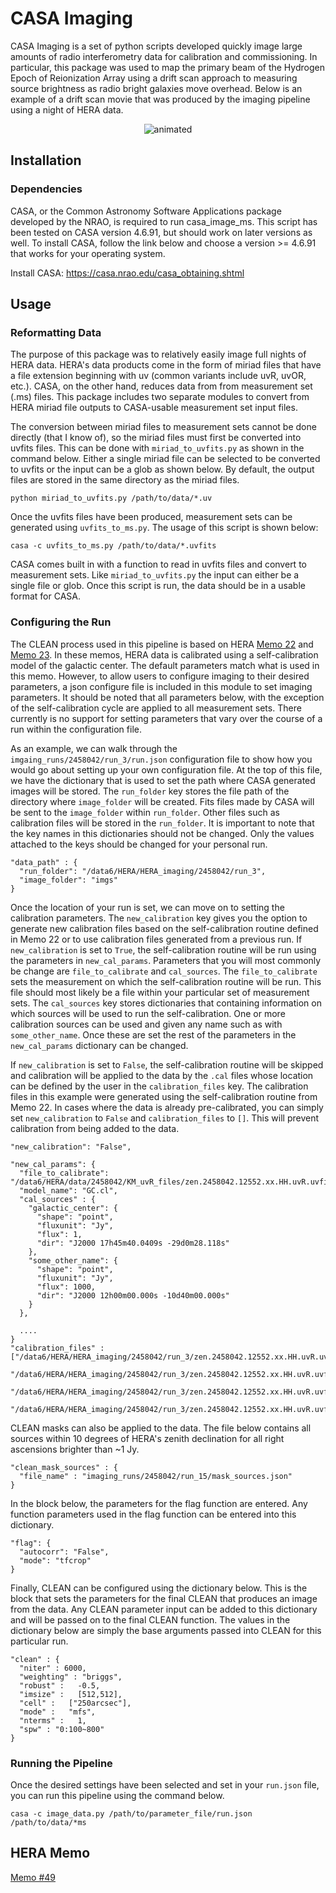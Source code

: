 # CASA Imaging

CASA Imaging is a set of python scripts developed quickly image large amounts of radio interferometry data for calibration and commissioning. In particular, this package was used to map the primary beam of the Hydrogen Epoch of Reionization Array using a drift scan approach to measuring source brightness as radio bright galaxies move overhead. Below is an example of a drift scan movie that was produced by the imaging pipeline using a night of HERA data.

<p align="center">
  <img src="assets/drift_scan_example.gif" alt="animated" />
</p>

## Installation

### Dependencies

CASA, or the Common Astronomy Software Applications package developed by the NRAO, is required to run casa_image_ms. This script has been tested on CASA version 4.6.91, but should work on later versions as well. To install CASA, follow the link below and choose a version >= 4.6.91 that works for your operating system.

Install CASA: https://casa.nrao.edu/casa_obtaining.shtml

## Usage

### Reformatting Data

The purpose of this package was to relatively easily image full nights of HERA
data. HERA's data products come in the form of miriad files that have a file
extension beginning with uv (common variants include uvR, uvOR, etc.). CASA,
on the other hand, reduces data from from measurement set (.ms) files. This
package includes two separate modules to convert from HERA miriad file outputs
to CASA-usable measurement set input files.

The conversion between miriad files to measurement sets cannot be done directly
(that I know of), so the miriad files must first be converted into uvfits files.
This can be done with `miriad_to_uvfits.py` as shown in the command below. Either
a single miriad file can be selected to be converted to uvfits or the input can
be a glob as shown below. By default, the output files are stored in the same
directory as the miriad files.

```
python miriad_to_uvfits.py /path/to/data/*.uv
```

Once the uvfits files have been produced, measurement sets can be generated using
`uvfits_to_ms.py`. The usage of this script is shown below:

```
casa -c uvfits_to_ms.py /path/to/data/*.uvfits
```

CASA comes built in with a function to read in uvfits files and convert to
measurement sets. Like `miriad_to_uvfits.py` the input can either be a single file or glob. Once this script is run, the data should be in a usable format for CASA.

### Configuring the Run

The CLEAN process used in this pipeline is based on HERA
[Memo 22](http://reionization.org/wp-content/uploads/2013/03/HERAmemo22-GC_imaging_cal.pdf)
and [Memo 23](http://reionization.org/wp-content/uploads/2013/03/HERA19.Comm2_.pdf).
In these memos, HERA data is calibrated using a self-calibration model of the galactic
center. The default parameters match what is used in this memo. However, to allow
users to configure imaging to their desired parameters, a json configure file
is included in this module to set imaging parameters. It should be noted that
all parameters below, with the exception of the self-calibration cycle are
applied to all measurement sets. There currently is no support for setting
parameters that vary over the course of a run within the configuration file.

As an example, we can walk through the `imgaing_runs/2458042/run_3/run.json`
configuration file to show how you would go about setting up your own
configuration file. At the top of this file, we have the dictionary that is used
to set the path where CASA generated images will be stored. The `run_folder`
key stores the file path of the directory where `image_folder` will be created.
Fits files made by CASA will be sent to the `image_folder` within `run_folder`.
Other files such as calibration files will be stored in the `run_folder`.
It is important to note that the key names in this dictionaries
should not be changed. Only the values attached to the keys should be changed for
your personal run.

```
"data_path" : {
  "run_folder": "/data6/HERA/HERA_imaging/2458042/run_3",
  "image_folder": "imgs"
}
```

Once the location of your run is set, we can move on to setting the calibration
parameters. The `new_calibration` key gives you the option to generate new
calibration files based on the self-calibration routine defined in Memo 22 or
to use calibration files generated from a previous run. If `new_calibration` is
set to `True`, the self-calibration routine will be run using the parameters in
`new_cal_params`. Parameters that you will most commonly be change are
`file_to_calibrate` and `cal_sources`. The `file_to_calibrate` sets the
measurement on which the self-calibration routine will be run. This file should
most likely be a file within your particular set of measurement sets. The
`cal_sources` key stores dictionaries that containing information on which
sources will be used to run the self-calibration. One or more calibration sources
can be used and given any name such as with `some_other_name`. Once these are set
the rest of the parameters in the `new_cal_params` dictionary can be changed.

If `new_calibration` is set to `False`, the self-calibration routine will be
skipped and calibration will be applied to the data by the `.cal` files whose
location can be defined by the user in the `calibration_files` key. The
calibration files in this example were generated using the self-calibration
routine from Memo 22. In cases where the data is already pre-calibrated, you
can simply set `new_calibration` to `False` and `calibration_files` to `[]`. This
will prevent calibration from being added to the data.

```
"new_calibration": "False",

"new_cal_params": {
  "file_to_calibrate": "/data6/HERA/data/2458042/KM_uvR_files/zen.2458042.12552.xx.HH.uvR.uvfits.ms",
  "model_name": "GC.cl",
  "cal_sources" : {
    "galactic_center": {
      "shape": "point",
      "fluxunit": "Jy",
      "flux": 1,
      "dir": "J2000 17h45m40.0409s -29d0m28.118s"
    },
    "some_other_name": {
      "shape": "point",
      "fluxunit": "Jy",
      "flux": 1000,
      "dir": "J2000 12h00m00.000s -10d40m00.000s"
    }
  },

  ....
}
"calibration_files" : ["/data6/HERA/HERA_imaging/2458042/run_3/zen.2458042.12552.xx.HH.uvR.uvfits.msG.cal",
                       "/data6/HERA/HERA_imaging/2458042/run_3/zen.2458042.12552.xx.HH.uvR.uvfits.msK.cal",
                       "/data6/HERA/HERA_imaging/2458042/run_3/zen.2458042.12552.xx.HH.uvR.uvfits.mssplit.msB.cal",
                       "/data6/HERA/HERA_imaging/2458042/run_3/zen.2458042.12552.xx.HH.uvR.uvfits.mssplit.msc2.msB.cal"]
```

CLEAN masks can also be applied to the data. The file below contains all sources
within 10 degrees of HERA's zenith declination for all right ascensions brighter
than ~1 Jy.

```
"clean_mask_sources" : {
  "file_name" : "imaging_runs/2458042/run_15/mask_sources.json"
}
```

In the block below, the parameters for the flag function are entered.
Any function parameters used in the flag function can be entered into this
dictionary.

```
"flag": {
  "autocorr": "False",
  "mode": "tfcrop"
}
```

Finally, CLEAN can be configured using the dictionary below. This is the block
that sets the parameters for the final CLEAN that produces an image from the
data. Any CLEAN parameter input can be added to this dictionary and will be
passed on to the final CLEAN function. The values in the dictionary below are
simply the base arguments passed into CLEAN for this particular run.

```
"clean" : {
  "niter" : 6000,
  "weighting" : "briggs",
  "robust" :   -0.5,
  "imsize" :   [512,512],
  "cell" :   ["250arcsec"],
  "mode" :   "mfs",
  "nterms" :   1,
  "spw" : "0:100~800"
}
```
### Running the Pipeline

Once the desired settings have been selected and set in your `run.json` file,
you can run this pipeline using the command below.

```
casa -c image_data.py /path/to/parameter_file/run.json /path/to/data/*ms
```


## HERA Memo

[Memo #49](http://reionization.org/wp-content/uploads/2013/03/HERA0049_Cox_Beam_Mapping_IDR2.html)
